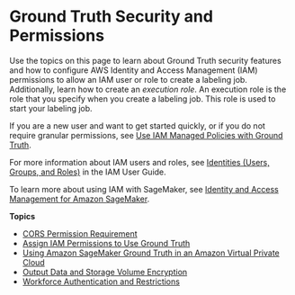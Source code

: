 # Ground Truth Security and Permissions<a name="sms-security-general"></a>

Use the topics on this page to learn about Ground Truth security features and how to configure AWS Identity and Access Management \(IAM\) permissions to allow an IAM user or role to create a labeling job\. Additionally, learn how to create an *execution role*\. An execution role is the role that you specify when you create a labeling job\. This role is used to start your labeling job\.

If you are a new user and want to get started quickly, or if you do not require granular permissions, see [Use IAM Managed Policies with Ground Truth](sms-security-permissions-get-started.md)\.

For more information about IAM users and roles, see [Identities \(Users, Groups, and Roles\)](https://docs.aws.amazon.com/IAM/latest/UserGuide/id.html) in the IAM User Guide\. 

To learn more about using IAM with SageMaker, see [Identity and Access Management for Amazon SageMaker](security-iam.md)\.

**Topics**
+ [CORS Permission Requirement](sms-cors-update.md)
+ [Assign IAM Permissions to Use Ground Truth](sms-security-permission.md)
+ [Using Amazon SageMaker Ground Truth in an Amazon Virtual Private Cloud](sms-vpc.md)
+ [Output Data and Storage Volume Encryption](sms-security.md)
+ [Workforce Authentication and Restrictions](sms-security-workforce-authentication.md)